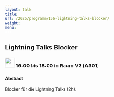 ```yaml
---
layout: talk
title:
url: /2025/programm/156-lightning-talks-blocker/
weight:
menu:
---
```

## Lightning Talks Blocker

### <img height = "32" src="../../../images/talk.svg"> 16:00 bis 18:00 in Raum V3 (A301)

### 

#### Abstract

Blocker für die Lightning Talks (2h).

